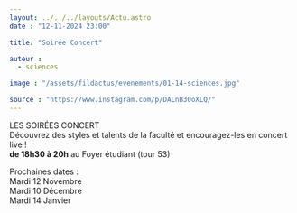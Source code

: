 ```yaml
---
layout: ../../../layouts/Actu.astro
date : "12-11-2024 23:00"

title: "Soirée Concert"

auteur :
  - sciences

image : "/assets/fildactus/evenements/01-14-sciences.jpg"

source : "https://www.instagram.com/p/DALnB30oXLQ/"
---
```


LES SOIRÉES CONCERT  
Découvrez des styles et talents de la faculté et encouragez-les en concert live !  
__de 18h30 à 20h__ au Foyer étudiant (tour 53)

Prochaines dates :  
Mardi 12 Novembre  
Mardi 10 Décembre  
Mardi 14 Janvier
